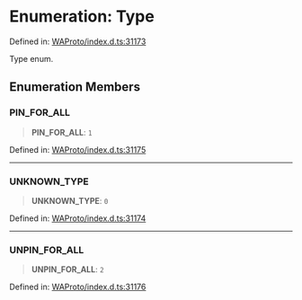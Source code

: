 # Enumeration: Type

Defined in: [WAProto/index.d.ts:31173](https://github.com/Fokusdotid/bail/blob/c270ba4454f95d50cec87a9d90b03360fac7058e/WAProto/index.d.ts#L31173)

Type enum.

## Enumeration Members

### PIN\_FOR\_ALL

> **PIN\_FOR\_ALL**: `1`

Defined in: [WAProto/index.d.ts:31175](https://github.com/Fokusdotid/bail/blob/c270ba4454f95d50cec87a9d90b03360fac7058e/WAProto/index.d.ts#L31175)

***

### UNKNOWN\_TYPE

> **UNKNOWN\_TYPE**: `0`

Defined in: [WAProto/index.d.ts:31174](https://github.com/Fokusdotid/bail/blob/c270ba4454f95d50cec87a9d90b03360fac7058e/WAProto/index.d.ts#L31174)

***

### UNPIN\_FOR\_ALL

> **UNPIN\_FOR\_ALL**: `2`

Defined in: [WAProto/index.d.ts:31176](https://github.com/Fokusdotid/bail/blob/c270ba4454f95d50cec87a9d90b03360fac7058e/WAProto/index.d.ts#L31176)
